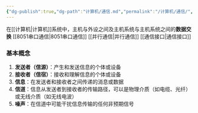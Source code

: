 ```yaml
---
{"dg-publish":true,"dg-path":"计算机/通信.md","permalink":"/计算机/通信/","dgPassFrontmatter":true,"noteIcon":"","created":"2024-05-21T15:20:28.733+08:00","updated":"2024-09-03T11:36:43.154+08:00"}
---
```


在[[计算机\|计算机]]系统中，主机与外设之间及主机系统与主机系统之间的**数据交换**
[[8051串口通信\|8051串口通信]]
[[并行通信\|并行通信]]
[[通信接口\|通信接口]]

### 基本概念
1. **发送者（信源）**：产生和发送信息的个体或设备
2. **接收者（信宿）**：接收和理解信息的个体或设备
3. **信息**：在发送者和接收者之间传递的消息或数据
4. **信道**：信息从发送者到接收者的传输路径，可以是物理介质（如电缆、光纤）或无线介质（如无线电波）
5. **噪声**：在信道中可能干扰信息传输的任何非预期信号

